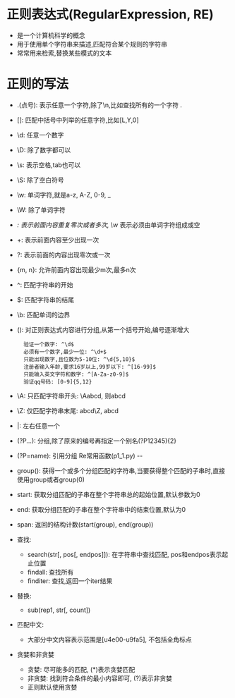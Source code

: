 # 正则表达式(RegularExpression, RE)
- 是一个计算机科学的概念
- 用于使用单个字符串来描述,匹配符合某个规则的字符串
- 常常用来检索,替换某些模式的文本

# 正则的写法	
- .(点号): 表示任意一个字符,除了\n,比如查找所有的一个字符 \.
- []: 匹配中括号中列举的任意字符,比如[L,Y,0]
- \d: 任意一个数字
- \D: 除了数字都可以
- \s: 表示空格,tab也可以
- \S: 除了空白符号
- \w: 单词字符,就是a-z, A-Z, 0-9, _
- \W: 除了单词字符
- *:  表示前面内容重复零次或者多次, \w*	 表示必须由单词字符组成或空
- +:  表示前面内容至少出现一次
- ?:  表示前面的内容出现零次或一次
- {m, n}: 允许前面内容出现最少m次,最多n次
- ^:  匹配字符串的开始
- $:  匹配字符串的结尾
- \b: 匹配单词的边界
- (): 对正则表达式内容进行分组,从第一个括号开始,编号逐渐增大

		验证一个数字: ^\d$
		必须有一个数字,最少一位: ^\d+$
		只能出现数字,且位数为5-10位: ^\d{5,10}$
		注册者输入年龄,要求16岁以上,99岁以下: ^[16-99]$
		只能输入英文字符和数字: ^[A-Za-z0-9]$
		验证qq号码: [0-9]{5,12}
- \A: 只匹配字符串开头: \Aabcd, 则abcd
- \Z: 仅匹配字符串末尾: abcd\Z, abcd
- |:  左右任意一个
- (?P<name>...): 分组,除了原来的编号再指定一个别名(?P<id>12345){2}
- (?P=name): 引用分组
Re常用函数(p1_1.py)
--
- group(): 获得一个或多个分组匹配的字符串,当要获得整个匹配的子串时,直接使用group或者group(0)
- start: 获取分组匹配的子串在整个字符串总的起始位置,默认参数为0
- end: 获取分组匹配的子串在整个字符串中的结束位置,默认为0
- span: 返回的结构计数(start(group), end(group))

- 查找:
	- search(str[, pos[, endpos]]): 在字符串中查找匹配, pos和endpos表示起止位置
	- findall: 查找所有
	- finditer: 查找,返回一个iter结果

- 替换:
	- sub(rep1, str[, count])

- 匹配中文:
	- 大部分中文内容表示范围是[u4e00-u9fa5], 不包括全角标点

- 贪婪和非贪婪
	- 贪婪: 尽可能多的匹配, (*)表示贪婪匹配
	- 非贪婪: 找到符合条件的最小内容即可, (?)表示非贪婪
	- 正则默认使用贪婪

